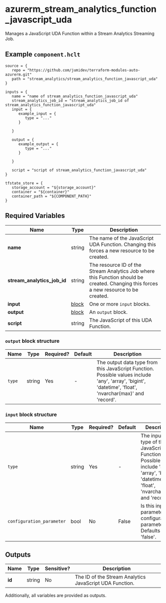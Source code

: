 # azurerm_stream_analytics_function_javascript_uda

Manages a JavaScript UDA Function within a Stream Analytics Streaming Job.

## Example `component.hclt`

```hcl
source = {
   repo = "https://github.com/jumidev/terraform-modules-auto-azurerm.git" 
   path = "stream_analytics/stream_analytics_function_javascript_uda" 
}

inputs = {
   name = "name of stream_analytics_function_javascript_uda" 
   stream_analytics_job_id = "stream_analytics_job_id of stream_analytics_function_javascript_uda" 
   input = {
      example_input = {
         type = "..."   
      }
  
   }
 
   output = {
      example_output = {
         type = "..."   
      }
  
   }
 
   script = "script of stream_analytics_function_javascript_uda" 
}

tfstate_store = {
   storage_account = "${storage_account}" 
   container = "${container}" 
   container_path = "${COMPONENT_PATH}" 
}

```

## Required Variables

| Name | Type |  Description |
| ---- | --------- |  ----------- |
| **name** | string |  The name of the JavaScript UDA Function. Changing this forces a new resource to be created. | 
| **stream_analytics_job_id** | string |  The resource ID of the Stream Analytics Job where this Function should be created. Changing this forces a new resource to be created. | 
| **input** | [block](#input-block-structure) |  One or more `input` blocks. | 
| **output** | [block](#output-block-structure) |  An `output` block. | 
| **script** | string |  The JavaScript of this UDA Function. | 

### `output` block structure

| Name | Type | Required? | Default | Description |
| ---- | ---- | --------- | ------- | ----------- |
| `type` | string | Yes | - | The output data type from this JavaScript Function. Possible values include 'any', 'array', 'bigint', 'datetime', 'float', 'nvarchar(max)' and 'record'. |

### `input` block structure

| Name | Type | Required? | Default | Description |
| ---- | ---- | --------- | ------- | ----------- |
| `type` | string | Yes | - | The input data type of this JavaScript Function. Possible values include 'any', 'array', 'bigint', 'datetime', 'float', 'nvarchar(max)' and 'record'. |
| `configuration_parameter` | bool | No | False | Is this input parameter a configuration parameter? Defaults to 'false'. |



## Outputs

| Name | Type | Sensitive? | Description |
| ---- | ---- | --------- | --------- |
| **id** | string | No  | The ID of the Stream Analytics JavaScript UDA Function. | 

Additionally, all variables are provided as outputs.
